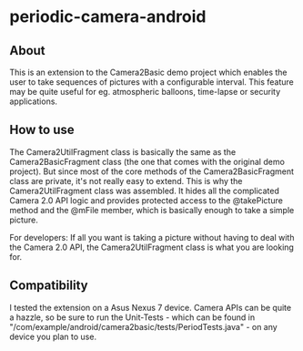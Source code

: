 # periodic-camera-android

## About

This is an extension to the Camera2Basic demo project which enables the user to take sequences of pictures with a configurable interval. This feature may be quite useful for eg. atmospheric balloons, time-lapse or security applications.  

## How to use

The Camera2UtilFragment class is basically the same as the Camera2BasicFragment class (the one that comes with the original demo project). But since most of the core methods of the Camera2BasicFragment class are private, it's not really easy to extend. This is why the Camera2UtilFragment class was assembled. It hides all the complicated Camera 2.0 API logic and provides protected access to the @takePicture method and the @mFile member, which is basically enough to take a simple picture. 

For developers: If all you want is taking a picture without having to deal with the Camera 2.0 API, the Camera2UtilFragment class is what you are looking for. 

## Compatibility

I tested the extension on a Asus Nexus 7 device. 
Camera APIs can be quite a hazzle, so be sure to run the Unit-Tests - which can be found in "/com/example/android/camera2basic/tests/PeriodTests.java" - on any device you plan to use.